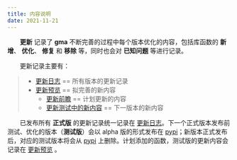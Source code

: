 ```yaml
---
title: 内容说明
date: 2021-11-21
---
```


**&emsp;&emsp;更新** 记录了 **gma** 不断完善的过程中每个版本优化的内容，包括库函数的 
<font color="#616AE5"><i class="fas fa-award"></i></font> **新增**、
<font color="#3CB371"><i class="fab fa-superpowers"></i></font> **优化**、
<font color="#FFA500"><i class="fas fa-tools"></i></font> **修复** 和 
<i class="far fa-trash-alt"></i> **移除** 等，同时也会对 
<font color="#FF4500"><i class="fas fa-exclamation-circle"></i></font> **已知问题** 等进行记录。

&emsp;&emsp;更新记录主要有：

> + [更新日志](/Update/Update.html) == 所有版本的更新记录
> + [更新预览](/Update/Plan.html) == 拟完善的新内容
>	* [更新前瞻](/Update/Plan.html#更新前瞻) == 计划更新的内容
>	* [更新测试中的新内容](/Update/Plan.html#更新测试中的新内容) == 下一版本的新内容

&emsp;&emsp;已发布所有 **正式版** 的更新记录统一记录在 [更新日志](/Update/Update.html)。下一个正式版本发布前测试、优化的版本（**测试版**）会以 alpha 版的形式发布在 [pypi](https://pypi.org/project/gma/)；新版本正式发布后，对应的测试版本将会从 [pypi](https://pypi.org/project/gma/) 上删除。计划添加的函数，测试版的更新内容会记录在 [更新预览](/Update/Plan.html) 。
